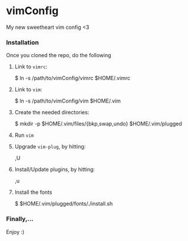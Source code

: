 # vimConfig
My new sweetheart vim config &lt;3


### Installation
Once you cloned the repo, do the following

1. Link to `vimrc`:

    $ ln -s /path/to/vimConfig/vimrc $HOME/.vimrc


2. Link to `vim`:

    $ ln -s /path/to/vimConfig/vim $HOME/.vim

3. Create the needed directories:

    $ mkdir -p $HOME/.vim/files/{bkp,swap,undo} $HOME/.vim/plugged

4. Run `vim`

5. Upgrade `vim-plug`, by hitting:

    ,U

6. Install/Update plugins, by hitting:

    ,u

7. Install the fonts

    $ $HOME/.vim/plugged/fonts/./install.sh


### Finally,...
Enjoy :)
